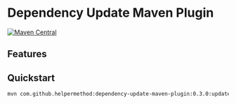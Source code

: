 # Dependency Update Maven Plugin

[![Maven Central](https://img.shields.io/maven-central/v/com.github.helpermethod/dependency-update-maven-plugin.svg?label=Maven%20Central)](https://search.maven.org/search?q=g:%22com.github.helpermethod%22%20AND%20a:%22dependency-update-maven-plugin%22)

## Features

## Quickstart

```sh
mvn com.github.helpermethod:dependency-update-maven-plugin:0.3.0:update
```
